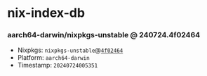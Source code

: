 # nix-index-db
### aarch64-darwin/nixpkgs-unstable @ 240724.4f02464
- Nixpkgs: `nixpkgs-unstable`@[`4f02464`](https://github.com/NixOS/nixpkgs/commit/4f02464258baaf54992debfd010a7a3662a25536)
- Platform: `aarch64-darwin`
- Timestamp: `20240724005351`
